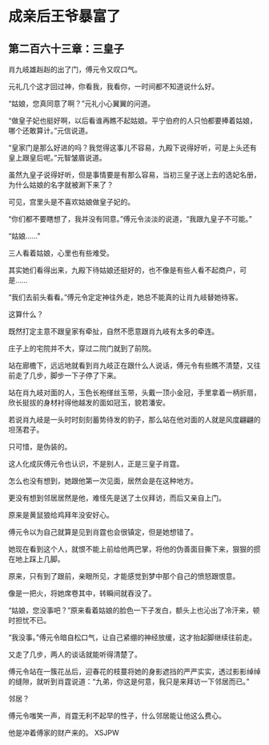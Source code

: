 # 成亲后王爷暴富了 
 ## 第二百六十三章：三皇子
  肖九岐雄赳赳的出了门，傅元令又叹口气。  
  
 元礼几个这才回过神，你看我，我看你，一时间都不知道说什么好。  
  
 “姑娘，您真同意了啊？”元礼小心翼翼的问道。  
  
 “做皇子妃也挺好啊，以后看谁再瞧不起姑娘。平宁伯府的人只怕都要捧着姑娘，哪个还敢算计。”元信说道。  
  
 “皇家门是那么好进的吗？我觉得这事儿不容易，九殿下说得好听，可是上头还有皇上跟皇后呢。”元智皱眉说道。  
  
 虽然九皇子说得好听，但是事情要是有那么容易，当初三皇子送上去的选妃名册，为什么姑娘的名字就被涮下来了？  
  
 可见，宫里头是不喜欢姑娘做皇子妃的。  
  
 “你们都不要瞎想了，我并没有同意。”傅元令淡淡的说道，“我跟九皇子不可能。”  
  
 “姑娘……”  
  
 三人看着姑娘，心里也有些难受。  
  
 其实她们看得出来，九殿下待姑娘还挺好的，也不像是有些人看不起商户，可是……  
  
 “我们去前头看看。”傅元令定定神往外走，她总不能真的让肖九岐替她待客。  
  
 这算什么？  
  
 既然打定主意不跟皇家有牵扯，自然不愿意跟肖九岐有太多的牵连。  
  
 庄子上的宅院并不大，穿过二院门就到了前院。  
  
 站在廊檐下，远远地就看到肖九岐正在跟什么人说话，傅元令有些瞧不清楚，又往前走了几步，脚步一下子停了下来。  
  
 站在肖九岐对面的人，玉色长袍缂丝玉带，头戴一顶小金冠，手里拿着一柄折扇，欣长挺拔的身材衬得他越发的面如冠玉，貌若潘安。  
  
 若说肖九岐是一头时时刻刻蓄势待发的豹子，那么站在他对面的人就是风度翩翩的坦荡君子。  
  
 只可惜，是伪装的。  
  
 这人化成灰傅元令也认识，不是别人，正是三皇子肖霆。  
  
 怎么也没有想到，她跟他第一次见面，居然会是在这种地方。  
  
 更没有想到邻居居然是他，难怪先是送了土仪拜访，而后又亲自上门。  
  
 原来是黄鼠狼给鸡拜年没安好心。  
  
 傅元令以为自己就算是见到肖霆也会很镇定，但是她想错了。  
  
 她现在看到这个人，就恨不能上前给他两巴掌，将他的伪善面目撕下来，狠狠的掼在地上踩上几脚。  
  
 原来，只有到了跟前，亲眼所见，才能感觉到梦中那个自己的愤怒跟恨意。  
  
 像是一把火，将她席卷其中，转瞬间就吞没了。  
  
 “姑娘，您没事吧？”原来看着姑娘的脸色一下子发白，额头上也沁出了冷汗来，顿时担忧不已。  
  
 “我没事。”傅元令暗自松口气，让自己紧绷的神经放缓，这才抬起脚继续往前走。  
  
 又走了几步，两人的谈话就能听得清楚了。  
  
 傅元令站在一簇花丛后，迎春花的枝蔓将她的身影遮挡的严严实实，透过影影绰绰的缝隙，就听到肖霆说道：“九弟，你这是何意，我只是来拜访一下邻居而已。”  
  
 邻居？  
  
 傅元令嗤笑一声，肖霆无利不起早的性子，什么邻居能让他这么费心。  
  
 他是冲着傅家的财产来的。 
XSJPW